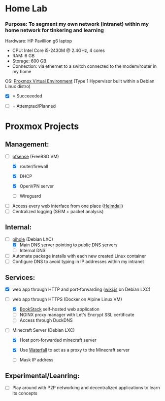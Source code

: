 # Home Lab
### Purpose: To segment my own network (intranet) within my home network for tinkering and learning

Hardware: HP Pavillion g6 laptop 
- CPU: Intel Core i5-2430M @ 2.4GHz, 4 cores
- RAM: 6 GB
- Storage: 600 GB
- Connection: via ethernet to a switch connected to the modem/router in my home

OS: [Proxmox Virtual Environment](https://www.proxmox.com/en/proxmox-ve) (Type 1 Hypervisor built within a Debian Linux distro)

- [X] = Succeeeded
- [ ] = Attempted/Planned


# Proxmox Projects


## Management: 


- [ ] [pfsense](https://www.pfsense.org/) (FreeBSD VM)
  - [X] router/firewall 
  - [X] DHCP
  - [X] OpenVPN server
  - [ ] Wireguard


- [ ] Access every web interface from one place ([Heimdall](https://heimdall.site/))
- [ ] Centralized logging (SEIM + packet analysis)

## Internal: 

- [ ] [pihole](https://pi-hole.net/) (Debian LXC)
  - [X] Main DNS server pointing to public DNS servers
  - [ ] Internal DNS

- [ ] Automate package installs with each new created Linux container
- [ ] Configure DNS to avoid typing in IP addresses within my intranet

## Services: 

- [X] web app through HTTP and port-forwarding ([wiki.js](https://www.vultr.com/docs/install-wiki-js-with-node-js-postgresql-and-nginx-on-ubuntu-20-04-lts/) on Debian LXC)

- [ ] web app through HTTPS (Docker on Alpine Linux VM)
  - [X] [BookStack](https://github.com/linuxserver/docker-bookstack) self-hosted web application
  - [ ] NGINX proxy manager with Let's Encrypt SSL certificate
  - [ ] Access through DuckDNS

- [ ] Minecraft Server (Debian LXC)
  - [X] Host port-forwarded minecraft server
  - [X] Use [Waterfall](https://github.com/PaperMC/Waterfall) to act as a proxy to the Minecraft server
  - [ ] Mask IP address


## Experimental/Leanring:

- [ ] Play around with P2P networking and decentralized applications to learn its concepts
